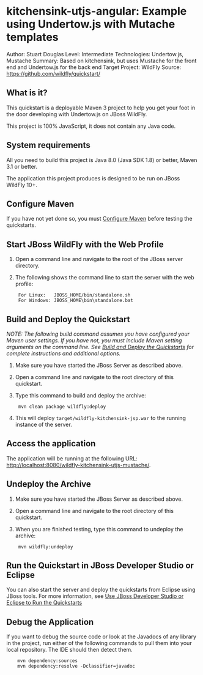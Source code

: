 kitchensink-utjs-angular: Example using Undertow.js with Mutache templates
==========================================================================
Author: Stuart Douglas
Level: Intermediate
Technologies: Undertow.js, Mustache
Summary: Based on kitchensink, but uses Mustache for the front end and Undertow.js for the back end
Target Project: WildFly
Source: <https://github.com/wildfly/quickstart/>

What is it?
-----------

This quickstart is a deployable Maven 3 project to help you get your foot in the door developing with Undertow.js on JBoss WildFly.

This project is 100% JavaScript, it does not contain any Java code.

System requirements
-------------------

All you need to build this project is Java 8.0 (Java SDK 1.8) or better, Maven 3.1 or better.

The application this project produces is designed to be run on JBoss WildFly 10+.

 
Configure Maven
---------------

If you have not yet done so, you must [Configure Maven](https://github.com/jboss-developer/jboss-developer-shared-resources/blob/master/guides/CONFIGURE_MAVEN.md) before testing the quickstarts.


Start JBoss WildFly with the Web Profile
-------------------------

1. Open a command line and navigate to the root of the JBoss server directory.
2. The following shows the command line to start the server with the web profile:

        For Linux:   JBOSS_HOME/bin/standalone.sh
        For Windows: JBOSS_HOME\bin\standalone.bat

 
Build and Deploy the Quickstart
-------------------------

_NOTE: The following build command assumes you have configured your Maven user settings. If you have not, you must include Maven setting arguments on the command line. See [Build and Deploy the Quickstarts](https://github.com/jboss-developer/jboss-eap-quickstarts#build-and-deploy-the-quickstarts) for complete instructions and additional options._

1. Make sure you have started the JBoss Server as described above.
2. Open a command line and navigate to the root directory of this quickstart.
3. Type this command to build and deploy the archive:

        mvn clean package wildfly:deploy

4. This will deploy `target/wildfly-kitchensink-jsp.war` to the running instance of the server.

Access the application 
---------------------

The application will be running at the following URL: <http://localhost:8080/wildfly-kitchensink-utjs-mustache/>.


Undeploy the Archive
--------------------

1. Make sure you have started the JBoss Server as described above.
2. Open a command line and navigate to the root directory of this quickstart.
3. When you are finished testing, type this command to undeploy the archive:

        mvn wildfly:undeploy


Run the Quickstart in JBoss Developer Studio or Eclipse
-------------------------------------
You can also start the server and deploy the quickstarts from Eclipse using JBoss tools. For more information, see [Use JBoss Developer Studio or Eclipse to Run the Quickstarts](https://github.com/jboss-developer/jboss-developer-shared-resources/blob/master/guides/USE_JBDS.md) 


Debug the Application
------------------------------------

If you want to debug the source code or look at the Javadocs of any library in the project, run either of the following commands to pull them into your local repository. The IDE should then detect them.

        mvn dependency:sources
        mvn dependency:resolve -Dclassifier=javadoc

